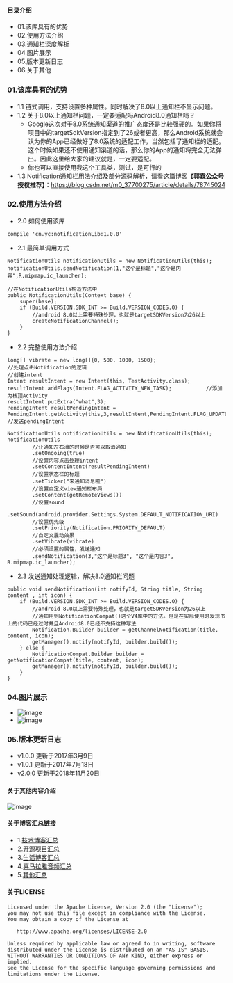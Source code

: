 #### 目录介绍
- 01.该库具有的优势
- 02.使用方法介绍
- 03.通知栏深度解析
- 04.图片展示
- 05.版本更新日志
- 06.关于其他


### 01.该库具有的优势
- 1.1 链式调用，支持设置多种属性。同时解决了8.0以上通知栏不显示问题。
- 1.2 关于8.0以上通知栏问题，一定要适配吗Android8.0通知栏吗？
    - Google这次对于8.0系统通知渠道的推广态度还是比较强硬的。如果你将项目中的targetSdkVersion指定到了26或者更高，那么Android系统就会认为你的App已经做好了8.0系统的适配工作，当然包括了通知栏的适配。这个时候如果还不使用通知渠道的话，那么你的App的通知将完全无法弹出。因此这里给大家的建议就是，一定要适配。
    - 你也可以直接使用我这个工具类，测试，是可行的
- 1.3 Notification通知栏用法介绍及部分源码解析，请看这篇博客【**郭霖公众号授权推荐**】：https://blog.csdn.net/m0_37700275/article/details/78745024



### 02.使用方法介绍
- 2.0 如何使用该库
```
compile 'cn.yc:notificationLib:1.0.0'
```
- 2.1 最简单调用方式
```
NotificationUtils notificationUtils = new NotificationUtils(this);
notificationUtils.sendNotification(1,"这个是标题","这个是内容",R.mipmap.ic_launcher);

//在NotificationUtils构造方法中
public NotificationUtils(Context base) {
    super(base);
    if (Build.VERSION.SDK_INT >= Build.VERSION_CODES.O) {
        //android 8.0以上需要特殊处理，也就是targetSDKVersion为26以上
        createNotificationChannel();
    }
}
```

- 2.2 完整使用方法介绍
```
long[] vibrate = new long[]{0, 500, 1000, 1500};
//处理点击Notification的逻辑
//创建intent
Intent resultIntent = new Intent(this, TestActivity.class);
resultIntent.addFlags(Intent.FLAG_ACTIVITY_NEW_TASK);           //添加为栈顶Activity
resultIntent.putExtra("what",3);
PendingIntent resultPendingIntent = PendingIntent.getActivity(this,3,resultIntent,PendingIntent.FLAG_UPDATE_CURRENT);
//发送pendingIntent

NotificationUtils notificationUtils = new NotificationUtils(this);
notificationUtils
        //让通知左右滑的时候是否可以取消通知
        .setOngoing(true)
        //设置内容点击处理intent
        .setContentIntent(resultPendingIntent)
        //设置状态栏的标题
        .setTicker("来通知消息啦")
        //设置自定义view通知栏布局
        .setContent(getRemoteViews())
        //设置sound
        .setSound(android.provider.Settings.System.DEFAULT_NOTIFICATION_URI)
        //设置优先级
        .setPriority(Notification.PRIORITY_DEFAULT)
        //自定义震动效果
        .setVibrate(vibrate)
        //必须设置的属性，发送通知
        .sendNotification(3,"这个是标题3", "这个是内容3", R.mipmap.ic_launcher);
```

- 2.3 发送通知处理逻辑，解决8.0通知栏问题
```
public void sendNotification(int notifyId, String title, String content , int icon) {
    if (Build.VERSION.SDK_INT >= Build.VERSION_CODES.O) {
        //android 8.0以上需要特殊处理，也就是targetSDKVersion为26以上
        //通知用到NotificationCompat()这个V4库中的方法。但是在实际使用时发现书上的代码已经过时并且Android8.0已经不支持这种写法
        Notification.Builder builder = getChannelNotification(title, content, icon);
        getManager().notify(notifyId, builder.build());
    } else {
        NotificationCompat.Builder builder = getNotificationCompat(title, content, icon);
        getManager().notify(notifyId, builder.build());
    }
}
```

### 04.图片展示
- ![image](https://github.com/yangchong211/YCNotification/blob/master/image/1.png)
- ![image](https://github.com/yangchong211/YCNotification/blob/master/image/2.png)


### 05.版本更新日志
- v1.0.0 更新于2017年3月9日
- v1.0.1 更新于2017年7月18日
- v2.0.0 更新于2018年11月20日


#### 关于其他内容介绍
![image](https://upload-images.jianshu.io/upload_images/4432347-7100c8e5a455c3ee.jpg?imageMogr2/auto-orient/strip%7CimageView2/2/w/1240)


#### 关于博客汇总链接
- 1.[技术博客汇总](https://www.jianshu.com/p/614cb839182c)
- 2.[开源项目汇总](https://blog.csdn.net/m0_37700275/article/details/80863574)
- 3.[生活博客汇总](https://blog.csdn.net/m0_37700275/article/details/79832978)
- 4.[喜马拉雅音频汇总](https://www.jianshu.com/p/f665de16d1eb)
- 5.[其他汇总](https://www.jianshu.com/p/53017c3fc75d)




#### 关于LICENSE
```
Licensed under the Apache License, Version 2.0 (the "License");
you may not use this file except in compliance with the License.
You may obtain a copy of the License at

   http://www.apache.org/licenses/LICENSE-2.0

Unless required by applicable law or agreed to in writing, software
distributed under the License is distributed on an "AS IS" BASIS,
WITHOUT WARRANTIES OR CONDITIONS OF ANY KIND, either express or implied.
See the License for the specific language governing permissions and
limitations under the License.
```













